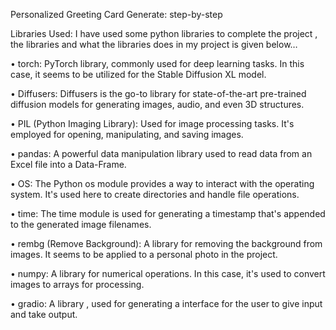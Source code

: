 Personalized Greeting Card Generate: step-by-step

Libraries Used: 
I have used some python libraries to complete the project , the libraries and what the
libraries does in my project is given below…

• torch: PyTorch library, commonly used for deep learning tasks. In this case, it seems to
be utilized for the Stable Diffusion XL model.

• Diffusers: Diffusers is the go-to library for state-of-the-art pre-trained diffusion
models for generating images, audio, and even 3D structures.

• PIL (Python Imaging Library): Used for image processing tasks. It's employed for
opening, manipulating, and saving images.

• pandas: A powerful data manipulation library used to read data from an Excel file into
a Data-Frame.

• OS: The Python os module provides a way to interact with the operating system. It's
used here to create directories and handle file operations.

• time: The time module is used for generating a timestamp that's appended to the
generated image filenames.

• rembg (Remove Background): A library for removing the background from images. It
seems to be applied to a personal photo in the project.

• numpy: A library for numerical operations. In this case, it's used to convert images to
arrays for processing.

• gradio: A library , used for generating a interface for the user to give input and take
output.

